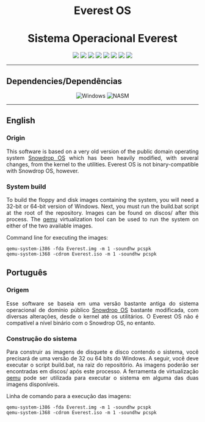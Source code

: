 <div align="center">

<h1>Everest OS</h1>
<h1>Sistema Operacional Everest</h3>

![](https://img.shields.io/github/license/felipenlunkes/EverestOS.svg)
![](https://img.shields.io/github/stars/felipenlunkes/EverestOS.svg)
![](https://img.shields.io/github/issues/felipenlunkes/EverestOS.svg)
![](https://img.shields.io/github/issues-closed/felipenlunkes/EverestOS.svg)
![](https://img.shields.io/github/issues-pr/felipenlunkes/EverestOS.svg)
![](https://img.shields.io/github/issues-pr-closed/felipenlunkes/EverestOS.svg)
![](https://img.shields.io/github/downloads/felipenlunkes/EverestOS/total.svg)
![](https://img.shields.io/github/release/felipenlunkes/EverestOS.svg)

</div>

<hr>

## Dependencies/Dependências

<div align="center">

![Windows](https://img.shields.io/badge/Windows-0078D6?style=for-the-badge&logo=windows&logoColor=white)
![NASM](https://img.shields.io/badge/NASM-0C322C?style=for-the-badge&logo=nasm&logoColor=white)

</div>

<hr>

## English

### Origin

<div align="justify">

This software is based on a very old version of the public domain operating system [Snowdrop OS](http://www.sebastianmihai.com/snowdrop/) which has been heavily modified, with several changes, from the kernel to the utilities. Everest OS is not binary-compatible with Snowdrop OS, however.

</div>

### System build

<div align="justify">

To build the floppy and disk images containing the system, you will need a 32-bit or 64-bit version of Windows. Next, you must run the build.bat script at the root of the repository. Images can be found on discos/ after this process. The [qemu](https://www.qemu.org/) virtualization tool can be used to run the system on either of the two available images.

Command line for executing the images:

```
qemu-system-i386 -fda Everest.img -m 1 -soundhw pcspk
qemu-system-i368 -cdrom Everest.iso -m 1 -soundhw pcspk
```

</div>

## Português

### Origem

<div align="justify">

Esse software se baseia em uma versão bastante antiga do sistema operacional de domínio público [Snowdrop OS](http://www.sebastianmihai.com/snowdrop/) bastante modificada, com diversas alterações, desde o kernel até os utilitários. O Everest OS não é compatível a nível binário com o Snowdrop OS, no entanto.

</div>

### Construção do sistema

<div align="justify">

Para construir as imagens de disquete e disco contendo o sistema, você precisará de uma versão de 32 ou 64 bits do Windows. A seguir, você deve executar o script build.bat, na raiz do repositório. As imagens poderão ser encontradas em discos/ após este processo. A ferramenta de virtualização [qemu](https://www.qemu.org/) pode ser utilizada para executar o sistema em alguma das duas imagens disponíveis.

Linha de comando para a execução das imagens:

```
qemu-system-i386 -fda Everest.img -m 1 -soundhw pcspk
qemu-system-i368 -cdrom Everest.iso -m 1 -soundhw pcspk
``` 

</div>
